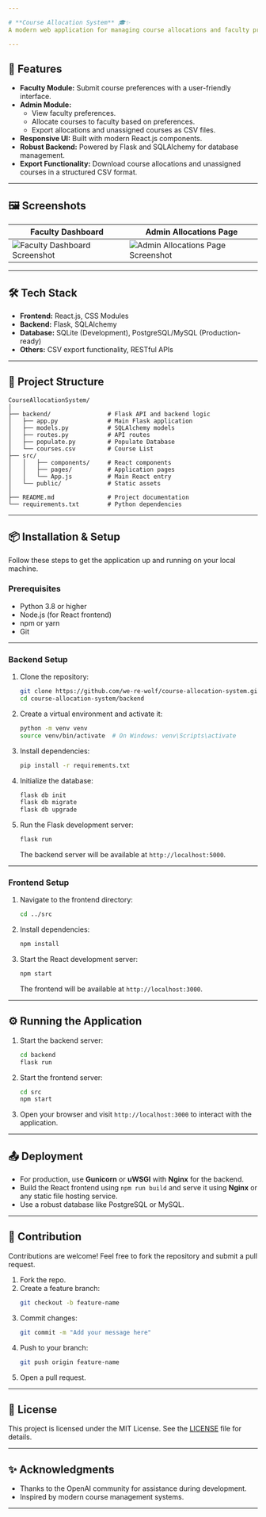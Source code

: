 ```yaml
---

# **Course Allocation System** 🎓✨  
A modern web application for managing course allocations and faculty preferences with efficiency and ease. This system provides a seamless interface for faculty to submit course preferences and administrators to allocate courses intelligently.  

---
```


## **🚀 Features**
- **Faculty Module:** Submit course preferences with a user-friendly interface.  
- **Admin Module:**  
  - View faculty preferences.  
  - Allocate courses to faculty based on preferences.  
  - Export allocations and unassigned courses as CSV files.  
- **Responsive UI:** Built with modern React.js components.  
- **Robust Backend:** Powered by Flask and SQLAlchemy for database management.  
- **Export Functionality:** Download course allocations and unassigned courses in a structured CSV format.  

---

## **🖼️ Screenshots**
| Faculty Dashboard | Admin Allocations Page |
|-------------------|-------------------------|
| ![Faculty Dashboard Screenshot]() | ![Admin Allocations Page Screenshot](https://drive.google.com/file/d/19tRLGzlBNRREDOiq22VTMELcAQIXgry5/view?usp=sharing) |

---

## **🛠️ Tech Stack**
- **Frontend:** React.js, CSS Modules  
- **Backend:** Flask, SQLAlchemy  
- **Database:** SQLite (Development), PostgreSQL/MySQL (Production-ready)  
- **Others:** CSV export functionality, RESTful APIs  

---

## **📂 Project Structure**
```
CourseAllocationSystem/
│
├── backend/                # Flask API and backend logic
│   ├── app.py              # Main Flask application
│   ├── models.py           # SQLAlchemy models
│   ├── routes.py           # API routes
│   ├── populate.py         # Populate Database
│   └── courses.csv         # Course List
├── src/                
│   │   ├── components/     # React components
│   │   ├── pages/          # Application pages
│   │   └── App.js          # Main React entry
│   └── public/             # Static assets
│
├── README.md               # Project documentation
└── requirements.txt        # Python dependencies
```

---

## **📦 Installation & Setup**
Follow these steps to get the application up and running on your local machine.

### **Prerequisites**
- Python 3.8 or higher  
- Node.js (for React frontend)  
- npm or yarn  
- Git  

---

### **Backend Setup**
1. Clone the repository:
   ```bash
   git clone https://github.com/we-re-wolf/course-allocation-system.git
   cd course-allocation-system/backend
   ```

2. Create a virtual environment and activate it:
   ```bash
   python -m venv venv
   source venv/bin/activate  # On Windows: venv\Scripts\activate
   ```

3. Install dependencies:
   ```bash
   pip install -r requirements.txt
   ```

4. Initialize the database:
   ```bash
   flask db init
   flask db migrate
   flask db upgrade
   ```

5. Run the Flask development server:
   ```bash
   flask run
   ```
   The backend server will be available at `http://localhost:5000`.

---

### **Frontend Setup**
1. Navigate to the frontend directory:
   ```bash
   cd ../src
   ```

2. Install dependencies:
   ```bash
   npm install
   ```

3. Start the React development server:
   ```bash
   npm start
   ```
   The frontend will be available at `http://localhost:3000`.

---

## **⚙️ Running the Application**
1. Start the backend server:
   ```bash
   cd backend
   flask run
   ```

2. Start the frontend server:
   ```bash
   cd src
   npm start
   ```

3. Open your browser and visit `http://localhost:3000` to interact with the application.

---

## **📤 Deployment**
- For production, use **Gunicorn** or **uWSGI** with **Nginx** for the backend.  
- Build the React frontend using `npm run build` and serve it using **Nginx** or any static file hosting service.  
- Use a robust database like PostgreSQL or MySQL.  

---

## **🤝 Contribution**
Contributions are welcome! Feel free to fork the repository and submit a pull request.  

1. Fork the repo.  
2. Create a feature branch:
   ```bash
   git checkout -b feature-name
   ```
3. Commit changes:
   ```bash
   git commit -m "Add your message here"
   ```
4. Push to your branch:
   ```bash
   git push origin feature-name
   ```
5. Open a pull request.

---

## **📄 License**
This project is licensed under the MIT License. See the [LICENSE](LICENSE) file for details.

---

## **✨ Acknowledgments**
- Thanks to the OpenAI community for assistance during development.  
- Inspired by modern course management systems.  

---
